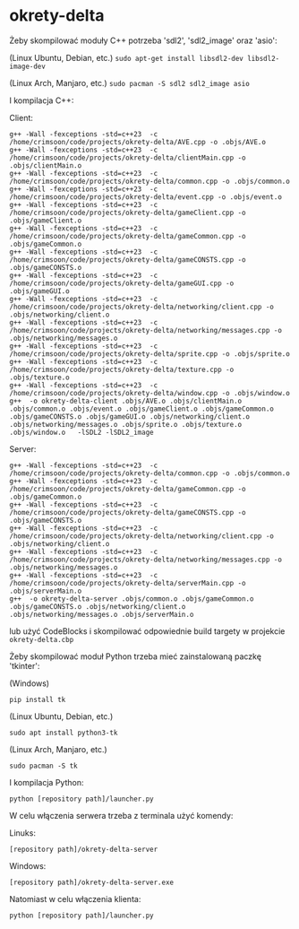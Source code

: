 # okrety-delta

 Żeby skompilować moduły C++ potrzeba 'sdl2', 'sdl2_image' oraz 'asio':

 (Linux Ubuntu, Debian, etc.)
 ```sudo apt-get install libsdl2-dev libsdl2-image-dev```

 (Linux Arch, Manjaro, etc.)
 ```sudo pacman -S sdl2 sdl2_image asio```

 I kompilacja C++:
 
 Client:
 
``` 
g++ -Wall -fexceptions -std=c++23  -c /home/crimsoon/code/projects/okrety-delta/AVE.cpp -o .objs/AVE.o
g++ -Wall -fexceptions -std=c++23  -c /home/crimsoon/code/projects/okrety-delta/clientMain.cpp -o .objs/clientMain.o
g++ -Wall -fexceptions -std=c++23  -c /home/crimsoon/code/projects/okrety-delta/common.cpp -o .objs/common.o
g++ -Wall -fexceptions -std=c++23  -c /home/crimsoon/code/projects/okrety-delta/event.cpp -o .objs/event.o
g++ -Wall -fexceptions -std=c++23  -c /home/crimsoon/code/projects/okrety-delta/gameClient.cpp -o .objs/gameClient.o
g++ -Wall -fexceptions -std=c++23  -c /home/crimsoon/code/projects/okrety-delta/gameCommon.cpp -o .objs/gameCommon.o
g++ -Wall -fexceptions -std=c++23  -c /home/crimsoon/code/projects/okrety-delta/gameCONSTS.cpp -o .objs/gameCONSTS.o
g++ -Wall -fexceptions -std=c++23  -c /home/crimsoon/code/projects/okrety-delta/gameGUI.cpp -o .objs/gameGUI.o
g++ -Wall -fexceptions -std=c++23  -c /home/crimsoon/code/projects/okrety-delta/networking/client.cpp -o .objs/networking/client.o
g++ -Wall -fexceptions -std=c++23  -c /home/crimsoon/code/projects/okrety-delta/networking/messages.cpp -o .objs/networking/messages.o
g++ -Wall -fexceptions -std=c++23  -c /home/crimsoon/code/projects/okrety-delta/sprite.cpp -o .objs/sprite.o
g++ -Wall -fexceptions -std=c++23  -c /home/crimsoon/code/projects/okrety-delta/texture.cpp -o .objs/texture.o
g++ -Wall -fexceptions -std=c++23  -c /home/crimsoon/code/projects/okrety-delta/window.cpp -o .objs/window.o
g++  -o okrety-delta-client .objs/AVE.o .objs/clientMain.o .objs/common.o .objs/event.o .objs/gameClient.o .objs/gameCommon.o .objs/gameCONSTS.o .objs/gameGUI.o .objs/networking/client.o .objs/networking/messages.o .objs/sprite.o .objs/texture.o .objs/window.o   -lSDL2 -lSDL2_image
```

Server:

```
g++ -Wall -fexceptions -std=c++23  -c /home/crimsoon/code/projects/okrety-delta/common.cpp -o .objs/common.o
g++ -Wall -fexceptions -std=c++23  -c /home/crimsoon/code/projects/okrety-delta/gameCommon.cpp -o .objs/gameCommon.o
g++ -Wall -fexceptions -std=c++23  -c /home/crimsoon/code/projects/okrety-delta/gameCONSTS.cpp -o .objs/gameCONSTS.o
g++ -Wall -fexceptions -std=c++23  -c /home/crimsoon/code/projects/okrety-delta/networking/client.cpp -o .objs/networking/client.o
g++ -Wall -fexceptions -std=c++23  -c /home/crimsoon/code/projects/okrety-delta/networking/messages.cpp -o .objs/networking/messages.o
g++ -Wall -fexceptions -std=c++23  -c /home/crimsoon/code/projects/okrety-delta/serverMain.cpp -o .objs/serverMain.o
g++  -o okrety-delta-server .objs/common.o .objs/gameCommon.o .objs/gameCONSTS.o .objs/networking/client.o .objs/networking/messages.o .objs/serverMain.o  
```

 lub użyć CodeBlocks i skompilować odpowiednie build targety w projekcie ```okrety-delta.cbp```
 

 Żeby skompilować moduł Python trzeba mieć zainstalowaną paczkę 'tkinter':

 (Windows)
 
 ```pip install tk```

 (Linux Ubuntu, Debian, etc.)
 
 ```sudo apt install python3-tk```

 (Linux Arch, Manjaro, etc.)
 
 ```sudo pacman -S tk```

 I kompilacja Python:
 
 ```python [repository path]/launcher.py```
 
 
W celu włączenia serwera trzeba z terminala użyć komendy:

Linuks:

```[repository path]/okrety-delta-server```

Windows:

```[repository path]/okrety-delta-server.exe```


Natomiast w celu włączenia klienta:

 ```python [repository path]/launcher.py```


 
 
 
 
 
 
